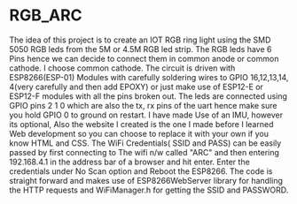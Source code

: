 # RGB_ARC
The idea of this project is to create an IOT RGB ring light using the SMD 5050 RGB leds from the 5M or 4.5M RGB led strip.
The RGB leds have 6 Pins hence we can decide to connect them in common anode or common cathode. I choose common cathode.
The circuit is driven with ESP8266(ESP-01) Modules with carefully soldering wires to GPIO 16,12,13,14, 4(very carefully and then add EPOXY) or just make use of ESP12-E or ESP12-F modules with all the pins broken out. The leds are connected using GPIO pins 2 1 0 which are also the tx, rx pins of the uart hence make sure you hold GPIO 0 to ground on restart.
I have made Use of an IMU, however its optional, Also the website I created is the one I made before I learned Web development so you can choose to replace it with your own if you know HTML and CSS. 
The WiFi Credentials( SSID and PASS) can be easily passed by first connecting to The wifi n/w called "ARC" and then entering 192.168.4.1 in the address bar of a browser and hit enter. Enter the credentials under No Scan option and Reboot the ESP8266.
The code is straight forward and makes use of ESP8266WebServer library for handling the HTTP requests and WiFiManager.h for getting the SSID and PASSWORD.

